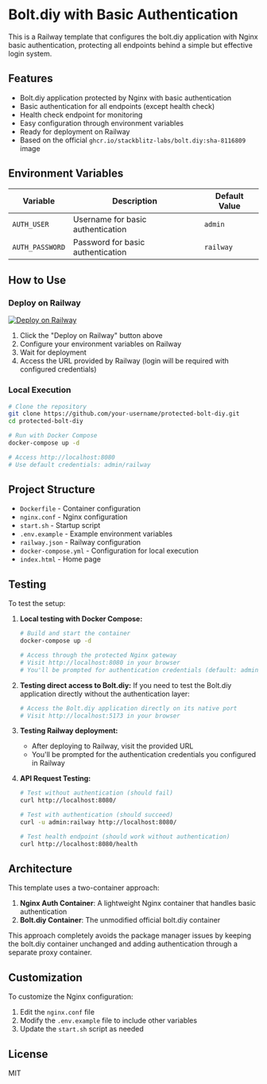 # Bolt.diy with Basic Authentication

This is a Railway template that configures the bolt.diy application with Nginx basic authentication, protecting all endpoints behind a simple but effective login system.

## Features

- Bolt.diy application protected by Nginx with basic authentication
- Basic authentication for all endpoints (except health check)
- Health check endpoint for monitoring
- Easy configuration through environment variables
- Ready for deployment on Railway
- Based on the official `ghcr.io/stackblitz-labs/bolt.diy:sha-8116809` image

## Environment Variables

| Variable | Description | Default Value |
|----------|-------------|--------------|
| `AUTH_USER` | Username for basic authentication | `admin` |
| `AUTH_PASSWORD` | Password for basic authentication | `railway` |

## How to Use

### Deploy on Railway

[![Deploy on Railway](https://railway.app/button.svg)](https://railway.app/template/your-template)

1. Click the "Deploy on Railway" button above
2. Configure your environment variables on Railway
3. Wait for deployment
4. Access the URL provided by Railway (login will be required with configured credentials)

### Local Execution

```bash
# Clone the repository
git clone https://github.com/your-username/protected-bolt-diy.git
cd protected-bolt-diy

# Run with Docker Compose
docker-compose up -d

# Access http://localhost:8080
# Use default credentials: admin/railway
```

## Project Structure

- `Dockerfile` - Container configuration
- `nginx.conf` - Nginx configuration
- `start.sh` - Startup script
- `.env.example` - Example environment variables
- `railway.json` - Railway configuration
- `docker-compose.yml` - Configuration for local execution
- `index.html` - Home page

## Testing

To test the setup:

1. **Local testing with Docker Compose:**
   ```bash
   # Build and start the container
   docker-compose up -d
   
   # Access through the protected Nginx gateway
   # Visit http://localhost:8080 in your browser
   # You'll be prompted for authentication credentials (default: admin/railway)
   ```

2. **Testing direct access to Bolt.diy:**
   If you need to test the Bolt.diy application directly without the authentication layer:
   ```bash
   # Access the Bolt.diy application directly on its native port
   # Visit http://localhost:5173 in your browser
   ```

3. **Testing Railway deployment:**
   - After deploying to Railway, visit the provided URL
   - You'll be prompted for the authentication credentials you configured in Railway

4. **API Request Testing:**
   ```bash
   # Test without authentication (should fail)
   curl http://localhost:8080/
   
   # Test with authentication (should succeed)
   curl -u admin:railway http://localhost:8080/
   
   # Test health endpoint (should work without authentication)
   curl http://localhost:8080/health
   ```

## Architecture

This template uses a two-container approach:

1. **Nginx Auth Container**: A lightweight Nginx container that handles basic authentication
2. **Bolt.diy Container**: The unmodified official bolt.diy container

This approach completely avoids the package manager issues by keeping the bolt.diy container unchanged and adding authentication through a separate proxy container.

## Customization

To customize the Nginx configuration:

1. Edit the `nginx.conf` file
2. Modify the `.env.example` file to include other variables
3. Update the `start.sh` script as needed

## License

MIT